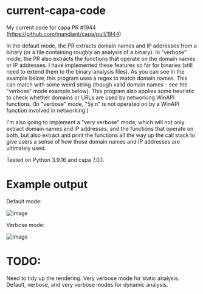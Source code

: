 # current-capa-code
My current code for capa PR #1944 (https://github.com/mandiant/capa/pull/1944)

In the default mode, the PR extracts domain names and IP addresses from a binary (or a file containing roughly an analysis of a binary). In "verbose" mode, the PR also extracts the functions that operate on the domain names or IP addresses. I have implemented these features so far for binaries (still need to extend them to the binary-analysis files). As you can see in the example below, this program uses a regex to match domain names. This can match with some weird string (though valid domain names - see the "verbose" mode example below). This program also applies some heuristic to check whether domains or URLs are used by networking WinAPI functions. (In "verbose" mode, "5y.n" is not operated on by a WinAPI function involved in networking.)

I'm also going to implement a "very verbose" mode, which will not only extract domain names and IP addresses, and the functions that operate on both, but also extract and print the functions all the way up the call stack to give users a sense of how those domain names and IP addresses are ultimately used.

Tested on Python 3.9.16 and capa 7.0.1.

# Example output

Default mode:

![image](https://github.com/aaronatp/current-capa-code/assets/58194911/4330fab5-b94a-42da-96c1-8ddb3dfd17fe)

Verbose mode:

![image](https://github.com/aaronatp/current-capa-code/assets/58194911/d7dc4ba4-18fb-40ac-951f-94176de27ea4)

# TODO:
Need to tidy up the rendering.
Very verbose mode for static analysis.
Default, verbose, and very verbose modes for dynamic analysis.
